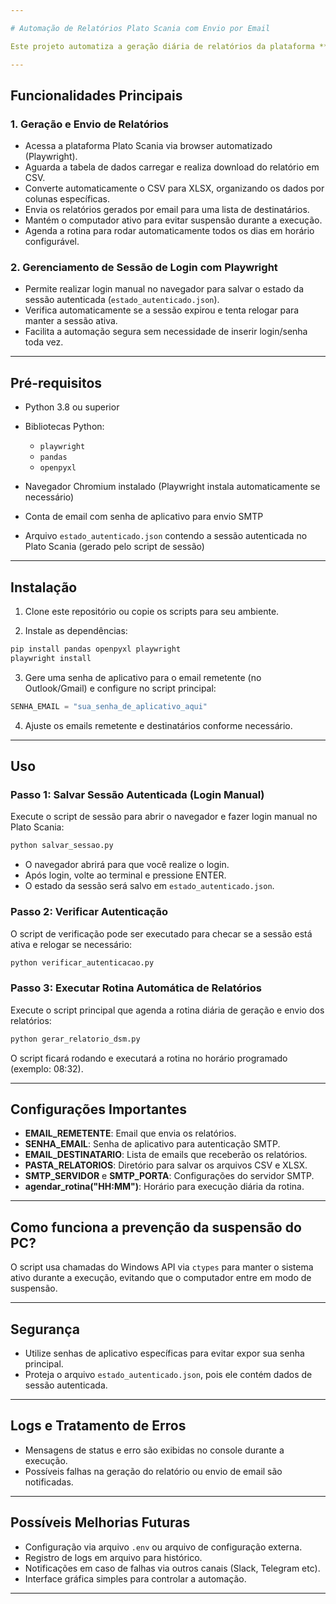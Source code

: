 ```yaml
---

# Automação de Relatórios Plato Scania com Envio por Email

Este projeto automatiza a geração diária de relatórios da plataforma **Plato Scania**, baixando os dados em CSV, convertendo para XLSX e enviando os arquivos por email para destinatários pré-configurados. Além disso, inclui scripts para gerenciar a autenticação na plataforma usando Playwright, salvando e verificando sessões autenticadas. Também previne que o computador entre em modo de suspensão durante a execução da rotina.

---
```


## Funcionalidades Principais

### 1. Geração e Envio de Relatórios

* Acessa a plataforma Plato Scania via browser automatizado (Playwright).
* Aguarda a tabela de dados carregar e realiza download do relatório em CSV.
* Converte automaticamente o CSV para XLSX, organizando os dados por colunas específicas.
* Envia os relatórios gerados por email para uma lista de destinatários.
* Mantém o computador ativo para evitar suspensão durante a execução.
* Agenda a rotina para rodar automaticamente todos os dias em horário configurável.

### 2. Gerenciamento de Sessão de Login com Playwright

* Permite realizar login manual no navegador para salvar o estado da sessão autenticada (`estado_autenticado.json`).
* Verifica automaticamente se a sessão expirou e tenta relogar para manter a sessão ativa.
* Facilita a automação segura sem necessidade de inserir login/senha toda vez.

---

## Pré-requisitos

* Python 3.8 ou superior
* Bibliotecas Python:

  * `playwright`
  * `pandas`
  * `openpyxl`
* Navegador Chromium instalado (Playwright instala automaticamente se necessário)
* Conta de email com senha de aplicativo para envio SMTP
* Arquivo `estado_autenticado.json` contendo a sessão autenticada no Plato Scania (gerado pelo script de sessão)

---

## Instalação

1. Clone este repositório ou copie os scripts para seu ambiente.

2. Instale as dependências:

```bash
pip install pandas openpyxl playwright
playwright install
```

3. Gere uma senha de aplicativo para o email remetente (no Outlook/Gmail) e configure no script principal:

```python
SENHA_EMAIL = "sua_senha_de_aplicativo_aqui"
```

4. Ajuste os emails remetente e destinatários conforme necessário.

---

## Uso

### Passo 1: Salvar Sessão Autenticada (Login Manual)

Execute o script de sessão para abrir o navegador e fazer login manual no Plato Scania:

```bash
python salvar_sessao.py
```

* O navegador abrirá para que você realize o login.
* Após login, volte ao terminal e pressione ENTER.
* O estado da sessão será salvo em `estado_autenticado.json`.

### Passo 2: Verificar Autenticação

O script de verificação pode ser executado para checar se a sessão está ativa e relogar se necessário:

```bash
python verificar_autenticacao.py
```

### Passo 3: Executar Rotina Automática de Relatórios

Execute o script principal que agenda a rotina diária de geração e envio dos relatórios:

```bash
python gerar_relatorio_dsm.py
```

O script ficará rodando e executará a rotina no horário programado (exemplo: 08:32).

---

## Configurações Importantes

* **EMAIL\_REMETENTE**: Email que envia os relatórios.
* **SENHA\_EMAIL**: Senha de aplicativo para autenticação SMTP.
* **EMAIL\_DESTINATARIO**: Lista de emails que receberão os relatórios.
* **PASTA\_RELATORIOS**: Diretório para salvar os arquivos CSV e XLSX.
* **SMTP\_SERVIDOR** e **SMTP\_PORTA**: Configurações do servidor SMTP.
* **agendar\_rotina("HH\:MM")**: Horário para execução diária da rotina.

---

## Como funciona a prevenção da suspensão do PC?

O script usa chamadas do Windows API via `ctypes` para manter o sistema ativo durante a execução, evitando que o computador entre em modo de suspensão.

---

## Segurança

* Utilize senhas de aplicativo específicas para evitar expor sua senha principal.
* Proteja o arquivo `estado_autenticado.json`, pois ele contém dados de sessão autenticada.

---

## Logs e Tratamento de Erros

* Mensagens de status e erro são exibidas no console durante a execução.
* Possíveis falhas na geração do relatório ou envio de email são notificadas.

---

## Possíveis Melhorias Futuras

* Configuração via arquivo `.env` ou arquivo de configuração externa.
* Registro de logs em arquivo para histórico.
* Notificações em caso de falhas via outros canais (Slack, Telegram etc).
* Interface gráfica simples para controlar a automação.

---
